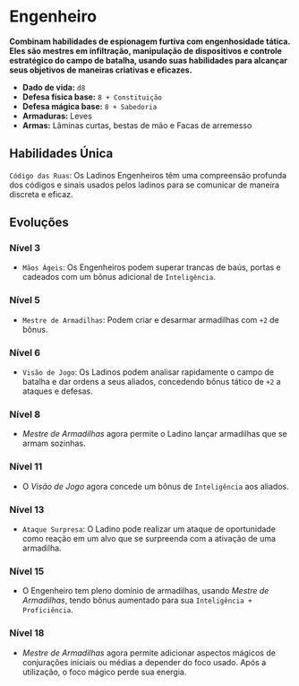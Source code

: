 # Engenheiro
**Combinam habilidades de espionagem furtiva com engenhosidade tática. Eles são mestres em infiltração, manipulação de dispositivos e controle estratégico do campo de batalha, usando suas habilidades para alcançar seus objetivos de maneiras criativas e eficazes.**

- **Dado de vida:** `d8`
- **Defesa física base:** `8 + Constituição`
- **Defesa mágica base:** `8 + Sabedoria`
- **Armaduras:** Leves
- **Armas:** Lâminas curtas, bestas de mão e Facas de arremesso

## Habilidades Única
`Código das Ruas`: Os Ladinos Engenheiros têm uma compreensão profunda dos códigos e sinais usados pelos ladinos para se comunicar de maneira discreta e eficaz.

## Evoluções
### Nível 3
- `Mãos Ágeis`: Os Engenheiros podem superar trancas de baús, portas e cadeados com um bônus adicional de `Inteligência`.

### Nível 5
- `Mestre de Armadilhas`: Podem criar e desarmar armadilhas com `+2` de bônus.

### Nível 6
- `Visão de Jogo`: Os Ladinos podem analisar rapidamente o campo de batalha e dar ordens a seus aliados, concedendo bônus tático de `+2` a ataques e defesas.

### Nível 8
- *Mestre de Armadilhas* agora permite o Ladino lançar armadilhas que se armam sozinhas.

### Nível 11
- O *Visão de Jogo* agora concede um bônus de `Inteligência` aos aliados.

### Nível 13
- `Ataque Surpresa`: O Ladino pode realizar um ataque de oportunidade como reação em um alvo que se surpreenda com a ativação de uma armadilha.

### Nível 15
- O Engenheiro tem pleno domínio de armadilhas, usando *Mestre de Armadilhas*, tendo bônus aumentado para sua `Inteligência + Proficiência`.

### Nível 18
- *Mestre de Armadilhas* agora permite adicionar aspectos mágicos de conjurações iniciais ou médias a depender do foco usado. Após a utilização, o foco mágico perde sua energia.
